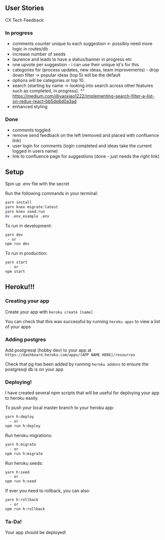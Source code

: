 ## User Stories

CX Tech Feedback

### In progress

- comments counter unique to each suggestion  <- possibly need more logic in routes/db 
- increase number of seeds
- laurence and leads to have a status/banner in progress etc
- one upvote per suggestion - i can use their unique id's for this
- categories for (process updates, new ideas, team improvements) - drop down filter -> popular ideas (top 5) will be the default
- options will be categories or top 10.
- search (starting by name -> looking into search across other features such as completed, in progress).
^^ https://medium.com/@yaoxiao1222/implementing-search-filter-a-list-on-redux-react-bb5de8d0a3ad
- enhanced styling

### Done

- comments toggled
- remove send feedback on the left (removed and placed with confluence link)
- user login for comments (login completed and ideas take the current logged in users name)
- link to confluence page for suggestions (done - just needs the right link)

## Setup

Spin up .env file with the secret

Run the following commands in your terminal:

```sh
yarn install
yarn knex migrate:latest
yarn knex seed:run
mv .env_example .env
```

To run in development:

```sh
yarn dev
 - or -
npm run dev

```

To run in production:

```sh
yarn start
  - or -
npm start
```

## Heroku!!!

### Creating your app

Create your app with `heroku create [name]`

You can check that this was successful by running `heroku apps` to view a list of your apps

### Adding postgres

Add postgresql (hobby dev) to your app at `https://dashboard.heroku.com/apps/[APP NAME HERE]/resources`

Check that pg has been added by running `heroku addons` to ensure the postgresql db is on your app

### Deploying!

I have created several npm scripts that will be useful for deploying your app to heroku easily.

To push your local master branch to your heroku app:

```sh
yarn h:deploy
  - or -
npm run h:deploy
```

Run heroku migrations:

```sh
yarn h:migrate
  - or -
npm run h:migrate
```

Run heroku seeds:

```sh
yarn h:seed
  - or -
npm run h:seed
```

If ever you need to rollback, you can also:

```sh
yarn h:rollback
  - or -
npm run h:rollback
```

### Ta-Da!

Your app should be deployed!
